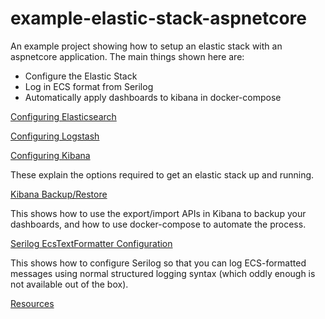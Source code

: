 # example-elastic-stack-aspnetcore
An example project showing how to setup an elastic stack with an aspnetcore
application. The main things shown here are:

- Configure the Elastic Stack
- Log in ECS format from Serilog
- Automatically apply dashboards to kibana in docker-compose

[Configuring Elasticsearch](./docs/elasticsearch-config.md)

[Configuring Logstash](./docs/logstash-config.md)

[Configuring Kibana](./docs/kibana-config.md)

These explain the options required to get an elastic stack up and running.

[Kibana Backup/Restore](./docs/kibana-backup-restore.md)

This shows how to use the export/import APIs in Kibana to backup your
dashboards, and how to use docker-compose to automate the process.

[Serilog EcsTextFormatter Configuration](./docs/serilog-ecs-formatter.md)

This shows how to configure Serilog so that you can log ECS-formatted messages
using normal structured logging syntax (which oddly enough is not available
out of the box).

[Resources](./docs/resources.md)
